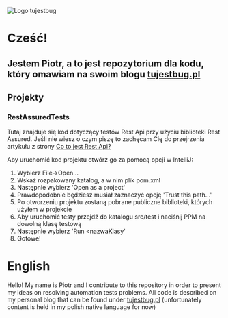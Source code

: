 ![Logo tujestbug](https://tujestbug.pl/wp-content/uploads/2021/03/cropped-Kopia-TU-JEST3-2.png)

# Cześć!
## Jestem Piotr, a to jest repozytorium dla kodu, który omawiam na swoim blogu [tujestbug.pl](https://tujestbug.pl/blog)

## Projekty
### RestAssuredTests
Tutaj znajduje się kod dotyczący testów Rest Api przy użyciu biblioteki Rest Assured.
Jeśli nie wiesz o czym piszę to zachęcam Cię do przejrzenia artykułu z strony [Co to jest Rest Api?](https://tujestbug.pl/blog/testowanie-rest-api/)

Aby uruchomić kod projektu otwórz go za pomocą opcji w IntelliJ:
1. Wybierz File->Open...
2. Wskaż rozpakowany katalog, a w nim plik pom.xml
3. Następnie wybierz 'Open as a project'
4. Prawdopodobnie będziesz musiał zaznaczyć opcję 'Trust this path...'
5. Po otworzeniu projektu zostaną pobrane publiczne biblioteki, których użyłem w projekcie
6. Aby uruchomić testy przejdź do katalogu src/test i naciśnij PPM na dowolną klasę testową
7. Następnie wybierz 'Run <nazwaKlasy'
8. Gotowe!


# English
Hello!
My name is Piotr and I contribute to this repository in order to present my ideas on resolving automation tests problems.
All code is described on my personal blog that can be found under [tujestbug.pl](https://tujestbug.pl/blog) (unfortunately 
content is held in my polish native language for now)